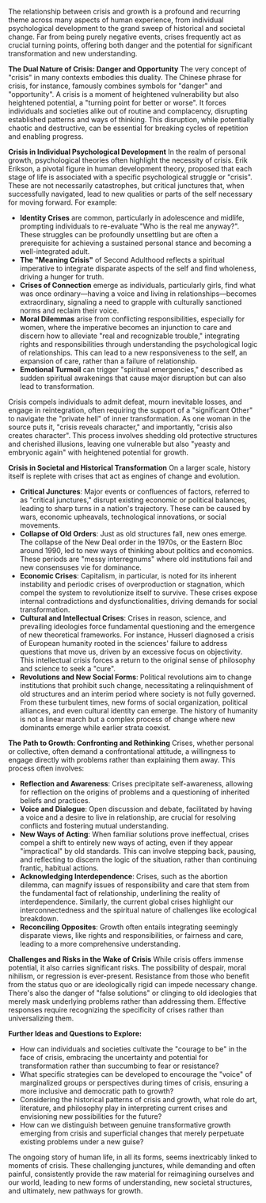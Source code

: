The relationship between crisis and growth is a profound and recurring theme across many aspects of human experience, from individual psychological development to the grand sweep of historical and societal change. Far from being purely negative events, crises frequently act as crucial turning points, offering both danger and the potential for significant transformation and new understanding.

**The Dual Nature of Crisis: Danger and Opportunity** The very concept of "crisis" in many contexts embodies this duality. The Chinese phrase for crisis, for instance, famously combines symbols for "danger" and "opportunity". A crisis is a moment of heightened vulnerability but also heightened potential, a "turning point for better or worse". It forces individuals and societies alike out of routine and complacency, disrupting established patterns and ways of thinking. This disruption, while potentially chaotic and destructive, can be essential for breaking cycles of repetition and enabling progress.

**Crisis in Individual Psychological Development** In the realm of personal growth, psychological theories often highlight the necessity of crisis. Erik Erikson, a pivotal figure in human development theory, proposed that each stage of life is associated with a specific psychological struggle or "crisis". These are not necessarily catastrophes, but critical junctures that, when successfully navigated, lead to new qualities or parts of the self necessary for moving forward. For example:

- **Identity Crises** are common, particularly in adolescence and midlife, prompting individuals to re-evaluate "Who is the real me anyway?". These struggles can be profoundly unsettling but are often a prerequisite for achieving a sustained personal stance and becoming a well-integrated adult.
- **The "Meaning Crisis"** of Second Adulthood reflects a spiritual imperative to integrate disparate aspects of the self and find wholeness, driving a hunger for truth.
- **Crises of Connection** emerge as individuals, particularly girls, find what was once ordinary—having a voice and living in relationships—becomes extraordinary, signaling a need to grapple with culturally sanctioned norms and reclaim their voice.
- **Moral Dilemmas** arise from conflicting responsibilities, especially for women, where the imperative becomes an injunction to care and discern how to alleviate "real and recognizable trouble," integrating rights and responsibilities through understanding the psychological logic of relationships. This can lead to a new responsiveness to the self, an expansion of care, rather than a failure of relationship.
- **Emotional Turmoil** can trigger "spiritual emergencies," described as sudden spiritual awakenings that cause major disruption but can also lead to transformation.

Crisis compels individuals to admit defeat, mourn inevitable losses, and engage in reintegration, often requiring the support of a "significant Other" to navigate the "private hell" of inner transformation. As one woman in the source puts it, "crisis reveals character," and importantly, "crisis also creates character". This process involves shedding old protective structures and cherished illusions, leaving one vulnerable but also "yeasty and embryonic again" with heightened potential for growth.

**Crisis in Societal and Historical Transformation** On a larger scale, history itself is replete with crises that act as engines of change and evolution.

- **Critical Junctures**: Major events or confluences of factors, referred to as "critical junctures," disrupt existing economic or political balances, leading to sharp turns in a nation's trajectory. These can be caused by wars, economic upheavals, technological innovations, or social movements.
- **Collapse of Old Orders**: Just as old structures fall, new ones emerge. The collapse of the New Deal order in the 1970s, or the Eastern Bloc around 1990, led to new ways of thinking about politics and economics. These periods are "messy interregnums" where old institutions fail and new consensuses vie for dominance.
- **Economic Crises**: Capitalism, in particular, is noted for its inherent instability and periodic crises of overproduction or stagnation, which compel the system to revolutionize itself to survive. These crises expose internal contradictions and dysfunctionalities, driving demands for social transformation.
- **Cultural and Intellectual Crises**: Crises in reason, science, and prevailing ideologies force fundamental questioning and the emergence of new theoretical frameworks. For instance, Husserl diagnosed a crisis of European humanity rooted in the sciences' failure to address questions that move us, driven by an excessive focus on objectivity. This intellectual crisis forces a return to the original sense of philosophy and science to seek a "cure".
- **Revolutions and New Social Forms**: Political revolutions aim to change institutions that prohibit such change, necessitating a relinquishment of old structures and an interim period where society is not fully governed. From these turbulent times, new forms of social organization, political alliances, and even cultural identity can emerge. The history of humanity is not a linear march but a complex process of change where new dominants emerge while earlier strata coexist.

**The Path to Growth: Confronting and Rethinking** Crises, whether personal or collective, often demand a confrontational attitude, a willingness to engage directly with problems rather than explaining them away. This process often involves:

- **Reflection and Awareness**: Crises precipitate self-awareness, allowing for reflection on the origins of problems and a questioning of inherited beliefs and practices.
- **Voice and Dialogue**: Open discussion and debate, facilitated by having a voice and a desire to live in relationship, are crucial for resolving conflicts and fostering mutual understanding.
- **New Ways of Acting**: When familiar solutions prove ineffectual, crises compel a shift to entirely new ways of acting, even if they appear "impractical" by old standards. This can involve stepping back, pausing, and reflecting to discern the logic of the situation, rather than continuing frantic, habitual actions.
- **Acknowledging Interdependence**: Crises, such as the abortion dilemma, can magnify issues of responsibility and care that stem from the fundamental fact of relationship, underlining the reality of interdependence. Similarly, the current global crises highlight our interconnectedness and the spiritual nature of challenges like ecological breakdown.
- **Reconciling Opposites**: Growth often entails integrating seemingly disparate views, like rights and responsibilities, or fairness and care, leading to a more comprehensive understanding.

**Challenges and Risks in the Wake of Crisis** While crisis offers immense potential, it also carries significant risks. The possibility of despair, moral nihilism, or regression is ever-present. Resistance from those who benefit from the status quo or are ideologically rigid can impede necessary change. There's also the danger of "false solutions" or clinging to old ideologies that merely mask underlying problems rather than addressing them. Effective responses require recognizing the specificity of crises rather than universalizing them.

**Further Ideas and Questions to Explore:**

- How can individuals and societies cultivate the "courage to be" in the face of crisis, embracing the uncertainty and potential for transformation rather than succumbing to fear or resistance?
- What specific strategies can be developed to encourage the "voice" of marginalized groups or perspectives during times of crisis, ensuring a more inclusive and democratic path to growth?
- Considering the historical patterns of crisis and growth, what role do art, literature, and philosophy play in interpreting current crises and envisioning new possibilities for the future?
- How can we distinguish between genuine transformative growth emerging from crisis and superficial changes that merely perpetuate existing problems under a new guise?

The ongoing story of human life, in all its forms, seems inextricably linked to moments of crisis. These challenging junctures, while demanding and often painful, consistently provide the raw material for reimagining ourselves and our world, leading to new forms of understanding, new societal structures, and ultimately, new pathways for growth.